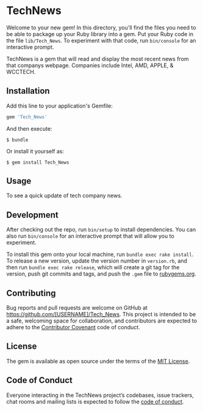 # TechNews

Welcome to your new gem! In this directory, you'll find the files you need to be able to package up your Ruby library into a gem. Put your Ruby code in the file `lib/Tech_News`. To experiment with that code, run `bin/console` for an interactive prompt.

TechNews is a gem that will read and display the most recent news from that companys webpage.  Companies include Intel, AMD, APPLE, & WCCTECH. 

## Installation

Add this line to your application's Gemfile:

```ruby
gem 'Tech_News'
```

And then execute:

    $ bundle

Or install it yourself as:

    $ gem install Tech_News

## Usage

To see a quick update of tech company news.

## Development

After checking out the repo, run `bin/setup` to install dependencies. You can also run `bin/console` for an interactive prompt that will allow you to experiment.

To install this gem onto your local machine, run `bundle exec rake install`. To release a new version, update the version number in `version.rb`, and then run `bundle exec rake release`, which will create a git tag for the version, push git commits and tags, and push the `.gem` file to [rubygems.org](https://rubygems.org).

## Contributing

Bug reports and pull requests are welcome on GitHub at https://github.com/[USERNAME]/Tech_News. This project is intended to be a safe, welcoming space for collaboration, and contributors are expected to adhere to the [Contributor Covenant](http://contributor-covenant.org) code of conduct.

## License

The gem is available as open source under the terms of the [MIT License](https://opensource.org/licenses/MIT).

## Code of Conduct

Everyone interacting in the TechNews project’s codebases, issue trackers, chat rooms and mailing lists is expected to follow the [code of conduct](https://github.com/[USERNAME]/Tech_News/blob/master/CODE_OF_CONDUCT.md).
